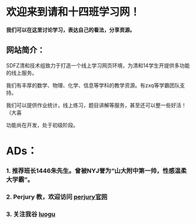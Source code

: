 # 欢迎来到请和十四班学习网！
#### 我们可以在这里讨论学习，表达自己的看法，分享资源。
## 网站简介：
SDFZ清和技术组致力于打造一个线上学习网页环境，为清和14学生开提供多功能的线上服务。

我们有丰厚的数学、物理、化学、信息等学科的教学资源。有zxq等学霸团队支持。

我们可以提供作业统计，线上练习，题目讲解等服务，甚至还可以整一些好活！（大喜

功能尚在开发，处于初级阶段。

# ADs：

### 1. 推荐班长1446朱先生。曾被NYJ誉为“山大附中第一帅，性感温柔大学霸”。

### 2. Perjury 教，欢迎访问 [perjury官网](https://sdfzyanxinyi.github.io/perjurygod/)

### 3. 关注我谷 [luogu](https://www.luogu.com.cn/user/343342)
